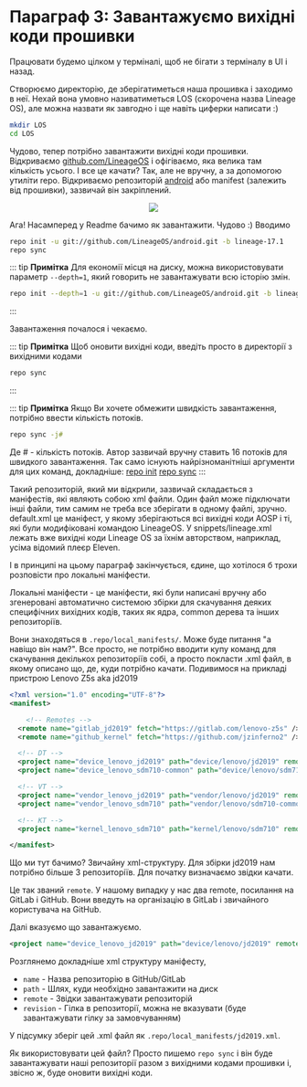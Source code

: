 # Параграф 3: Завантажуємо вихідні коди прошивки

Працювати будемо цілком у терміналі, щоб не бігати з терміналу в UI і назад.

Створюємо директорію, де зберігатиметься наша прошивка і заходимо в неї. Нехай вона умовно називатиметься LOS (скорочена назва Lineage OS), але можна назвати як завгодно і ще навіть циферки написати :)

```bash
mkdir LOS
cd LOS
```

Чудово, тепер потрібно завантажити вихідні коди прошивки. Відкриваємо [github.com/LineageOS](https://github.com/LineageOS) і офігіваємо, яка велика там кількість усього. І все це качати? Так, але не вручну, а за допомогою утиліти repo. Відкриваємо репозиторій [android](https://github.com/LineageOS/android) або manifest (залежить від прошивки), зазвичай він закріплений.

<p align="center">
    <img src="../../Chapter1/GitHub_LineageOS.png"/>
</p>

Ага! Насамперед у Readme бачимо як завантажити. Чудово :) Вводимо

```bash
repo init -u git://github.com/LineageOS/android.git -b lineage-17.1
repo sync
```

::: tip **Примітка**
Для економії місця на диску, можна використовувати параметр ```--depth=1```, який говорить не завантажувати всю історію змін.

```bash
repo init --depth=1 -u git://github.com/LineageOS/android.git -b lineage-17.1 --git-lfs
```
:::

Завантаження почалося і чекаємо.

::: tip **Примітка**
Щоб оновити вихідні коди, введіть просто в директорії з вихідними кодами
```bash
repo sync
```
:::


::: tip **Примітка**
Якщо Ви хочете обмежити швидкість завантаження, потрібно ввести кількість потоків.

```bash
repo sync -j#
```
Де # - кількість потоків. Автор зазвичай вручну ставить 16 потоків для швидкого завантаження. Так само існують найрізноманітніші аргументи для цих команд, докладніше: [repo init](https://git-repo.info/en/docs/multi-repos/git-repo-init/) [repo sync](https://git-repo.info/en/docs/multi-repos/git-repo-sync/)
:::

Такий репозиторій, який ми відкрили, зазвичай складається з маніфестів, які являють собою xml файли. Один файл може підключати інші файли, тим самим не треба все зберігати в одному файлі, зручно. default.xml це маніфест, у якому зберігаються всі вихідні коди AOSP і ті, які були модифіковані командою LineageOS. У snippets/lineage.xml лежать вже вихідні коди Lineage OS за їхнім авторством, наприклад, усіма відомий плеєр Eleven.

І в принципі на цьому параграф закінчується, єдине, що хотілося б трохи розповісти про локальні маніфести.

Локальні маніфести - це маніфести, які були написані вручну або згенеровані автоматично системою збірки для скачування деяких специфічних вихідних кодів, таких як ядра, common дерева та інших репозиторіїв.

Вони знаходяться в `.repo/local_manifests/`. Може буде питання "а навіщо він нам?". Все просто, не потрібно вводити купу команд для скачування декількох репозиторіїв собі, а просто покласти .xml файл, в якому описано що, де, куди потрібно качати. Подивимося на прикладі пристрою Lenovo Z5s aka jd2019

```xml
<?xml version="1.0" encoding="UTF-8"?>
<manifest>

    <!-- Remotes -->
  <remote name="gitlab_jd2019" fetch="https://gitlab.com/lenovo-z5s" />
  <remote name="github_kernel" fetch="https://github.com/jzinferno2" />

  <!-- DT -->
  <project name="device_lenovo_jd2019" path="device/lenovo/jd2019" remote="gitlab_jd2019" revision="thirteen" />
  <project name="device_lenovo_sdm710-common" path="device/lenovo/sdm710-common" remote="gitlab_jd2019" revision="thirteen/stable" />

  <!-- VT -->
  <project name="vendor_lenovo_jd2019" path="vendor/lenovo/jd2019" remote="gitlab_jd2019" revision="twelve" />
  <project name="vendor_lenovo_sdm710" path="vendor/lenovo/sdm710-common" remote="gitlab_jd2019" revision="thirteen" />

  <!-- KT -->
  <project name="kernel_lenovo_sdm710" path="kernel/lenovo/sdm710" remote="github_kernel" revision="thirteen" />

</manifest>
```

Що ми тут бачимо? Звичайну xml-структуру. Для збірки jd2019 нам потрібно більше 3 репозиторіїв. Для початку визначаємо звідки качати. 

Це так званий `remote`. У нашому випадку у нас два remote, посилання на GitLab і GitHub.
Вони введуть на організацію в GitLab і звичайного користувача на GitHub. 

Далі вказуємо що завантажуємо.
```xml
<project name="device_lenovo_jd2019" path="device/lenovo/jd2019" remote="gitlab_jd2019" revision="thirteen" />
```

Розглянемо докладніше xml структуру маніфесту,

* `name` - Назва репозиторію в GitHub/GitLab
* `path` - Шлях, куди необхідно завантажити на диск
* `remote` - Звідки завантажувати репозиторій
* `revision` - Гілка в репозиторії, можна не вказувати (буде завантажувати гілку за замовчуванням)

У підсумку зберіг цей .xml файл як `.repo/local_manifests/jd2019.xml`.

Як використовувати цей файл? Просто пишемо `repo sync` і він буде завантажувати наші репозиторії разом з вихідними кодами прошивки і, звісно ж, буде оновити вихідні коди.
